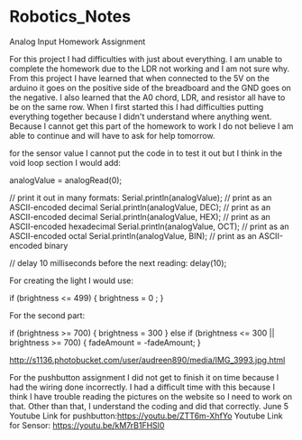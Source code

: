 # Robotics_Notes

Analog Input Homework Assignment

For this project I had difficulties with just about everything. I am unable to complete the homework due to the LDR not working and I am not sure why. From this project I have learned that when connected to the 5V on the arduino it goes on the positive side of the breadboard and the GND goes on the negative. I also learned that the A0 chord, LDR, and resistor all have to be on the same row. 
When I first started this I had difficulties putting everything together because I didn't understand where anything went. Because I cannot get this part of the homework to work I do not believe I am able to continue and will have to ask for help tomorrow.

for the sensor value I cannot put the code in to test it out but I think in the void loop section I would add:

analogValue = analogRead(0);

  // print it out in many formats:
  Serial.println(analogValue);       // print as an ASCII-encoded decimal
  Serial.println(analogValue, DEC);  // print as an ASCII-encoded decimal
  Serial.println(analogValue, HEX);  // print as an ASCII-encoded hexadecimal
  Serial.println(analogValue, OCT);  // print as an ASCII-encoded octal
  Serial.println(analogValue, BIN);  // print as an ASCII-encoded binary

  // delay 10 milliseconds before the next reading:
  delay(10);
  
  For creating the light I would use:
  
   if (brightness <= 499) {
    brightness = 0 ;
  }
  
  For the second part:
  
   if (brightness >= 700) {
    brightness = 300
} else if (brightness <= 300 || brightness >= 700) {
  fadeAmount = -fadeAmount;
}
  
  http://s1136.photobucket.com/user/audreen890/media/IMG_3993.jpg.html
  
For the pushbutton assignment I did not get to finish it on time because I had the wiring done incorrectly. I had a difficult time with this because I think I have trouble reading the pictures on the website so I need to work on that. Other than that, I understand the coding and did that correctly.
June 5
Youtube Link for pushbutton:https://youtu.be/ZTT6m-XhfYo
Youtube Link for Sensor: https://youtu.be/kM7rB1FHSl0
